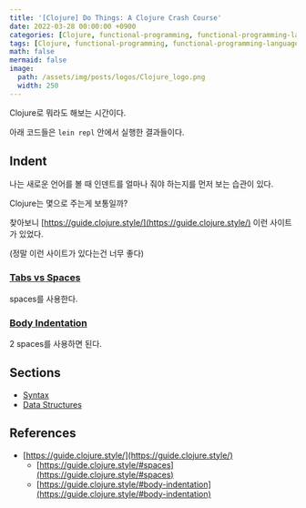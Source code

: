 ```yaml
---
title: '[Clojure] Do Things: A Clojure Crash Course'
date: 2022-03-28 00:00:00 +0900
categories: [Clojure, functional-programming, functional-programming-language]
tags: [Clojure, functional-programming, functional-programming-language]
math: false
mermaid: false
image:
  path: /assets/img/posts/logos/Clojure_logo.png
  width: 250
---
```


Clojure로 뭐라도 해보는 시간이다.

아래 코드들은 `lein repl` 안에서 실행한 결과들이다.

## Indent

나는 새로운 언어를 볼 때 인덴트를 얼마나 줘야 하는지를 먼저 보는 습관이 있다.

Clojure는 몇으로 주는게 보통일까?

찾아보니 [https://guide.clojure.style/](https://guide.clojure.style/) 이런 사이트가 있었다.

(정말 이런 사이트가 있다는건 너무 좋다)

### [Tabs vs Spaces](https://guide.clojure.style/#spaces)

spaces를 사용한다.

### [Body Indentation](https://guide.clojure.style/#body-indentation)

2 spaces를 사용하면 된다.

## Sections

- [Syntax](https://bossm0n5t3r.github.io/posts/110)
- [Data Structures](https://bossm0n5t3r.github.io/posts/111)

## References

- [https://guide.clojure.style/](https://guide.clojure.style/)
  - [https://guide.clojure.style/#spaces](https://guide.clojure.style/#spaces)
  - [https://guide.clojure.style/#body-indentation](https://guide.clojure.style/#body-indentation)

